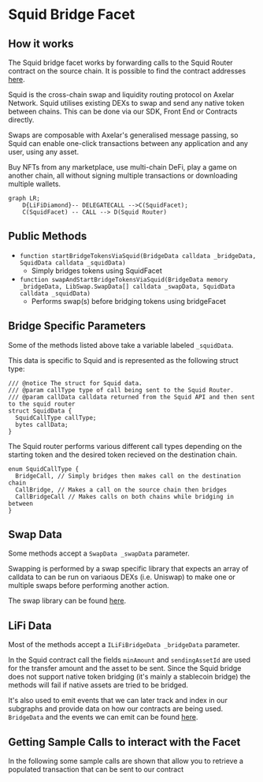 # Squid Bridge Facet

## How it works

The Squid bridge facet works by forwarding calls to the Squid Router contract on the source chain. It is possible to find the contract addresses [here](https://docs.squidrouter.com/resources/urls-and-addresses).

Squid is the cross-chain swap and liquidity routing protocol on Axelar Network.
Squid utilises existing DEXs to swap and send any native token between chains. This can be done via our SDK, Front End or Contracts directly.

Swaps are composable with Axelar's generalised message passing, so Squid can enable one-click transactions between any application and any user, using any asset.

Buy NFTs from any marketplace, use multi-chain DeFi, play a game on another chain, all without signing multiple transactions or downloading multiple wallets.

```mermaid
graph LR;
    D{LiFiDiamond}-- DELEGATECALL -->C(SquidFacet);
    C(SquidFacet) -- CALL --> D(Squid Router)
```

## Public Methods

- `function startBridgeTokensViaSquid(BridgeData calldata _bridgeData, SquidData calldata _squidData)`
  - Simply bridges tokens using SquidFacet
- `function swapAndStartBridgeTokensViaSquid(BridgeData memory _bridgeData, LibSwap.SwapData[] calldata _swapData, SquidData calldata _squidData)`
  - Performs swap(s) before bridging tokens using bridgeFacet

## Bridge Specific Parameters

Some of the methods listed above take a variable labeled `_squidData`.

This data is specific to Squid and is represented as the following struct type:

```solidity
/// @notice The struct for Squid data.
/// @param callType type of call being sent to the Squid Router.
/// @param callData calldata returned from the Squid API and then sent to the squid router
struct SquidData {
  SquidCallType callType;
  bytes callData;
}
```
The Squid router performs various different call types depending on the starting token and the desired token recieved on the destination chain.

```solidity
enum SquidCallType {
  BridgeCall, // Simply bridges then makes call on the destination chain
  CallBridge, // Makes a call on the source chain then bridges
  CallBridgeCall // Makes calls on both chains while bridging in between
}
```
## Swap Data

Some methods accept a `SwapData _swapData` parameter.

Swapping is performed by a swap specific library that expects an array of calldata to can be run on variaous DEXs (i.e. Uniswap) to make one or multiple swaps before performing another action.

The swap library can be found [here](../src/Libraries/LibSwap.sol).

## LiFi Data

Most of the methods accept a `ILiFiBridgeData _bridgeData` parameter.

In the Squid contract call the fields `minAmount` and `sendingAssetId` are used for the transfer amount and the asset to be sent. Since the Squid bridge does not support native token bridging (it's mainly a stablecoin bridge) the methods will fail if native assets are tried to be bridged.

It's also used to emit events that we can later track and index in our subgraphs and provide data on how our contracts are being used. `BridgeData` and the events we can emit can be found [here](../src/Interfaces/ILiFi.sol).

## Getting Sample Calls to interact with the Facet

In the following some sample calls are shown that allow you to retrieve a populated transaction that can be sent to our contract
